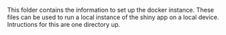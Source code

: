 This folder contains the information to set up the docker instance. These files can be used to  run a local instance of the shiny app on a local device. Intructions for this are one directory up.
